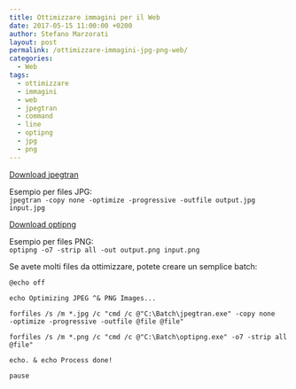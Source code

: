 ```yaml
---
title: Ottimizzare immagini per il Web
date: 2017-05-15 11:00:00 +0200
author: Stefano Marzorati
layout: post
permalink: /ottimizzare-immagini-jpg-png-web/
categories:
  - Web
tags:
  - ottimizzare
  - immagini
  - web
  - jpegtran
  - command
  - line
  - optipng
  - jpg
  - png
---
```

<a href="http://jpegclub.org/jpegtran/" target="_blank">Download jpegtran</a>   

Esempio per files JPG:   
<code>jpegtran -copy none -optimize -progressive -outfile output.jpg input.jpg</code>   


<a href="http://optipng.sourceforge.net/" target="_blank">Download optipng</a>   

Esempio per files PNG:   
<code>optipng -o7 -strip all -out output.png input.png</code>   


Se avete molti files da ottimizzare, potete creare un semplice batch:   

<code>@echo off   
echo Optimizing JPEG ^& PNG Images...   
forfiles /s /m *.jpg /c "cmd /c @\"C:\Batch\jpegtran.exe\" -copy none -optimize -progressive -outfile @file @file"   
forfiles /s /m *.png /c "cmd /c @\"C:\Batch\optipng.exe\" -o7 -strip all @file"   
echo. & echo Process done!   
pause</code>
